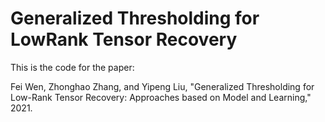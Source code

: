 # Generalized Thresholding for LowRank Tensor Recovery

This is the code for the paper: 

Fei Wen, Zhonghao Zhang, and Yipeng Liu, "Generalized Thresholding for Low-Rank Tensor Recovery: Approaches based on Model and Learning," 2021.
